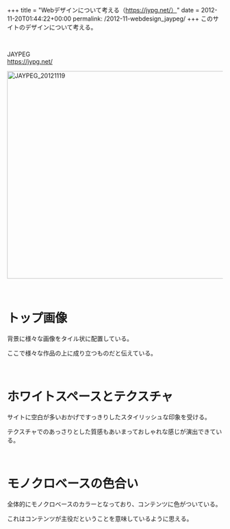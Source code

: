 +++
title = "Webデザインについて考える（https://jypg.net/）"
date = 2012-11-20T01:44:22+00:00
permalink: /2012-11-webdesign_jaypeg/
+++
このサイトのデザインについて考える。 

&nbsp; 

JAYPEG  
<https://jypg.net/> 

[<img style="background-image: none; border-bottom: 0px; border-left: 0px; padding-left: 0px; padding-right: 0px; display: block; float: none; margin-left: auto; border-top: 0px; margin-right: auto; border-right: 0px; padding-top: 0px" title="JAYPEG_20121119" border="0" alt="JAYPEG_20121119" src="http://5000164.jp/wp-content/uploads/2012/11/JAYPEG_20121119_thumb.png" width="627" height="484" />](http://5000164.jp/wp-content/uploads/2012/11/JAYPEG_20121119.png) 

&nbsp; 

# トップ画像

背景に様々な画像をタイル状に配置している。 

ここで様々な作品の上に成り立つものだと伝えている。 

&nbsp; 

# ホワイトスペースとテクスチャ

サイトに空白が多いおかげですっきりしたスタイリッシュな印象を受ける。 

テクスチャでのあっさりとした質感もあいまっておしゃれな感じが演出できている。 

&nbsp; 

# モノクロベースの色合い

全体的にモノクロベースのカラーとなっており、コンテンツに色がついている。 

これはコンテンツが主役だということを意味しているように思える。